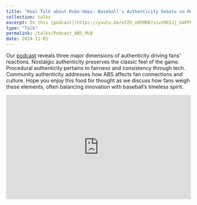 ```yaml
---
title: "Real Talk about Robo-Umps: Baseball's Authenticity Debate on Reddit"
collection: talks
excerpt: In this [podcast](https://youtu.be/oYZV_o9TMR0?si=V9E5Jj_O4PFMwnWs), Luke and I explore how baseball fans perceive Automated Ball-Strike System (ABS) and its impact on the authenticity of the game.
type: "Talk"
permalink: /talks/Podcast_ABS_MLB
date: 2024-11-01
---
```


Our [podcast](https://youtu.be/oYZV_o9TMR0?si=V9E5Jj_O4PFMwnWs) reveals three major dimensions of authenticity driving fans’ reactions. Nostalgic authenticity preserves the classic feel of the game. Procedural authenticity pertains to fairness and consistency through tech. Community authenticity addresses how ABS affects fan connections and culture. Hope you enjoy this food for thought as we discuss how fans weigh these elements, often balancing innovation with baseball’s timeless spirit.

<iframe src="https://youtu.be/embed/oYZV_o9TMR0" 
    style="display: block; width: 100%; aspect-ratio: 16/9; margin-bottom: 1em;"
    frameborder="0" 
    allow="accelerometer; autoplay; clipboard-write; encrypted-media; gyroscope; picture-in-picture" 
    allowfullscreen>
</iframe>
